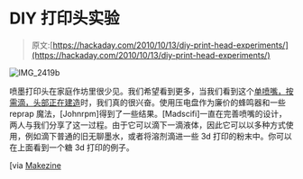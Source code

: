 # DIY 打印头实验

> 原文:[https://hackaday.com/2010/10/13/diy-print-head-experiments/](https://hackaday.com/2010/10/13/diy-print-head-experiments/)

![](../Images/e28b0d6d7cf94ec11a86ac27c928699f.png "IMG_2419b")

喷墨打印头在家庭作坊里很少见。我们希望看到更多，当我们看到这个[单喷嘴，按需滴，头部正在建造](http://www.andaquartergetsyoucoffee.com/wp/?p=220)时，我们真的很兴奋。使用压电盘作为廉价的蜂鸣器和一些 reprap 魔法，[Johnrpm]得到了一些结果。[Madscifi]一直在完善喷嘴的设计，两人与我们分享了这一过程。由于它可以滴下一滴液体，因此它可以以多种方式使用，例如滴下普通的旧无聊墨水，或者将溶剂滴进一些 3d 打印的粉末中。你可以在上面看到一个糖 3d 打印的例子。

[via [Makezine](http://blog.makezine.com/archive/2010/10/printing_in_sugar_with_a_diy_inkjet.html)